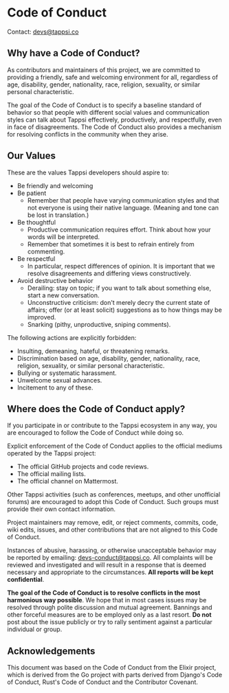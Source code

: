 # Code of Conduct

Contact: devs@tappsi.co

## Why have a Code of Conduct?

As contributors and maintainers of this project, we are committed to
providing a friendly, safe and welcoming environment for all,
regardless of age, disability, gender, nationality, race, religion,
sexuality, or similar personal characteristic.

The goal of the Code of Conduct is to specify a baseline standard of
behavior so that people with different social values and communication
styles can talk about Tappsi effectively, productively, and
respectfully, even in face of disagreements. The Code of Conduct also
provides a mechanism for resolving conflicts in the community when
they arise.

## Our Values

These are the values Tappsi developers should aspire to:

  * Be friendly and welcoming
  * Be patient
    * Remember that people have varying communication styles and that not everyone is using their native language. (Meaning and tone can be lost in translation.)
  * Be thoughtful
    * Productive communication requires effort. Think about how your words will be interpreted.
    * Remember that sometimes it is best to refrain entirely from commenting.
  * Be respectful
    * In particular, respect differences of opinion. It is important that we resolve disagreements and differing views constructively.
  * Avoid destructive behavior
    * Derailing: stay on topic; if you want to talk about something else, start a new conversation.
    * Unconstructive criticism: don't merely decry the current state of affairs; offer (or at least solicit) suggestions as to how things may be improved.
    * Snarking (pithy, unproductive, sniping comments).

The following actions are explicitly forbidden:

  * Insulting, demeaning, hateful, or threatening remarks.
  * Discrimination based on age, disability, gender, nationality, race, religion, sexuality, or similar personal characteristic.
  * Bullying or systematic harassment.
  * Unwelcome sexual advances.
  * Incitement to any of these.

## Where does the Code of Conduct apply?

If you participate in or contribute to the Tappsi ecosystem in any
way, you are encouraged to follow the Code of Conduct while doing so.

Explicit enforcement of the Code of Conduct applies to the official
mediums operated by the Tappsi project:

* The official GitHub projects and code reviews.
* The official mailing lists.
* The official channel on Mattermost.

Other Tappsi activities (such as conferences, meetups, and other
unofficial forums) are encouraged to adopt this Code of Conduct. Such
groups must provide their own contact information.

Project maintainers may remove, edit, or reject comments, commits,
code, wiki edits, issues, and other contributions that are not aligned
to this Code of Conduct.

Instances of abusive, harassing, or otherwise unacceptable behavior
may be reported by emailing: devs-conduct@tappsi.co. All complaints
will be reviewed and investigated and will result in a response that
is deemed necessary and appropriate to the circumstances. **All
reports will be kept confidential**.

**The goal of the Code of Conduct is to resolve conflicts in the most
  harmonious way possible**. We hope that in most cases issues may be
  resolved through polite discussion and mutual agreement. Bannings
  and other forceful measures are to be employed only as a last
  resort. **Do not** post about the issue publicly or try to rally
  sentiment against a particular individual or group.

## Acknowledgements

This document was based on the Code of Conduct from the Elixir
project, which is derived from the Go project with parts derived from
Django's Code of Conduct, Rust's Code of Conduct and the Contributor
Covenant.
